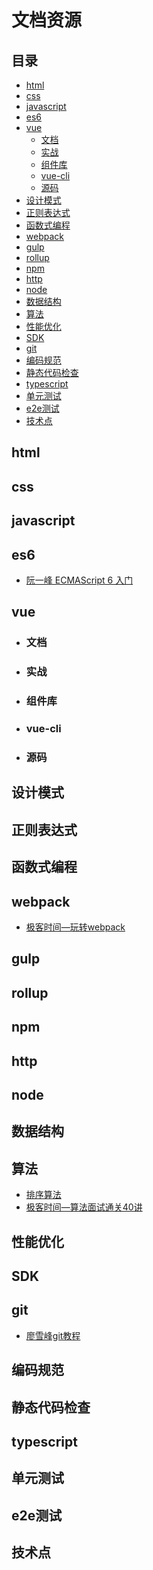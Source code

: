 # 文档资源

## 目录

* [html](#html)
* [css](#css)
* [javascript](#javascript)
* [es6](#es6)
* [vue](#vue)
   * [文档](#文档)
   * [实战](#实战)
   * [组件库](#组件库)
   * [vue-cli](#vue-cli)
   * [源码](#源码)
* [设计模式](#设计模式)
* [正则表达式](#正则表达式)
* [函数式编程](#函数式编程)
* [webpack](#webpack)
* [gulp](#gulp)
* [rollup](#rollup)
* [npm](#npm)
* [http](#http)
* [node](#node)
* [数据结构](#数据结构)
* [算法](#算法)
* [性能优化](#性能优化)
* [SDK](#SDK)
* [git](#git)
* [编码规范](#编码规范)
* [静态代码检查](#静态代码检查)
* [typescript](#typescript)
* [单元测试](#单元测试)
* [e2e测试](#e2e测试)
* [技术点](#技术点)

## html

## css

## javascript

## es6
* [阮一峰 ECMAScript 6 入门](http://es6.ruanyifeng.com/)

## vue
* ### 文档
* ### 实战
* ### 组件库
* ### vue-cli
* ### 源码

## 设计模式

## 正则表达式

## 函数式编程

## webpack

+ [极客时间—玩转webpack]()


## gulp

## rollup

## npm

## http

## node

## 数据结构

## 算法
* [排序算法](https://mp.weixin.qq.com/s/2uFJKlg6py4cJUWjCDd48A)
* [极客时间—算法面试通关40讲]()

## 性能优化

## SDK

## git
* [廖雪峰git教程](https://www.liaoxuefeng.com/wiki/896043488029600/898732864121440)

## 编码规范

## 静态代码检查

## typescript

## 单元测试

## e2e测试

## 技术点
